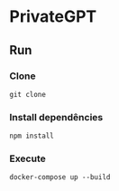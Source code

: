 # PrivateGPT

## Run

### Clone

```shell
git clone
```

### Install dependêncies

```shell
npm install
```

### Execute

```shell
docker-compose up --build
```
